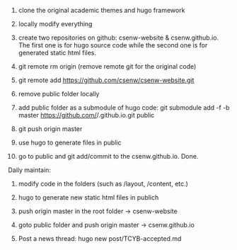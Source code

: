 1. clone the original academic themes and hugo framework
2. locally modify everything
3. create two repositories on github: csenw-website & csenw.github.io. The first one is for hugo source code while the second one is for generated static html files.
4. git remote rm origin (remove remote git for the original code)
5. git remote add https://github.com/csenw/csenw-website.git

6. remove public folder locally
7. add public folder as a submodule of hugo code: git submodule add -f -b master https://github.com/<USERNAME>/<USERNAME>.github.io.git public
8. git push origin master

9. use hugo to generate files in public
10. go to public and git add/commit to the csenw.github.io.
Done.


Daily maintain: 
1. modify code in the folders (such as /layout, /content, etc.)
2. hugo to generate new static html files in publich
3. push origin master in the root folder -> csenw-website
4. goto public folder and push origin master -> csenw.github.io

5. Post a news thread: hugo new post/TCYB-accepted.md